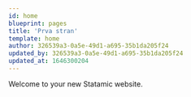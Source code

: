 ```yaml
---
id: home
blueprint: pages
title: 'Prva stran'
template: home
author: 326539a3-0a5e-49d1-a695-35b1da205f24
updated_by: 326539a3-0a5e-49d1-a695-35b1da205f24
updated_at: 1646300204
---
```

Welcome to your new Statamic website.